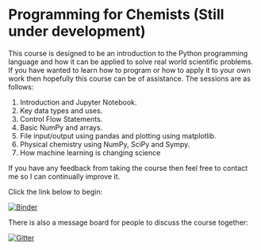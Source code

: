 # Programming for Chemists  (Still under development)

This course is designed to be an introduction to the Python programming language and how it can be applied to solve real world scientific problems. If you have wanted to learn how to program or how to apply it to your own work then hopefully this course can be of assistance. The sessions are as follows:

1. Introduction and Jupyter Notebook.
2. Key data types and uses.
3. Control Flow Statements.
4. Basic NumPy and arrays. 
5. File input/output using pandas and plotting using matplotlib.
6. Physical chemistry using NumPy, SciPy and Sympy.
7. How machine learning is changing science

If you have any feedback from taking the course then feel free to contact me so I can continually improve it.

Click the link below to begin:

[![Binder](https://mybinder.org/badge_logo.svg)](https://mybinder.org/v2/gh/adambaskerville/ProgrammingForChemists/HEAD)

There is also a message board for people to discuss the course together:

[![Gitter](https://badges.gitter.im/ProgrammingForChemists/community.svg)](https://gitter.im/ProgrammingForChemists/community?utm_source=badge&utm_medium=badge&utm_campaign=pr-badge)

